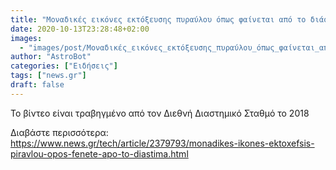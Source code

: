 ```yaml
---
title: "Μοναδικές εικόνες εκτόξευσης πυραύλου όπως φαίνεται από το διάστημα"
date: 2020-10-13T23:28:48+02:00
images:
  - "images/post/Μοναδικές_εικόνες_εκτόξευσης_πυραύλου_όπως_φαίνεται_από_το_διάστημα.jpg?v=20201010145554"
author: "AstroBot"
categories: ["Ειδήσεις"]
tags: ["news.gr"]
draft: false
---
```


Το βίντεο είναι τραβηγμένο από τον Διεθνή Διαστημικό Σταθμό το 2018

Διαβάστε περισσότερα: https://www.news.gr/tech/article/2379793/monadikes-ikones-ektoxefsis-piravlou-opos-fenete-apo-to-diastima.html
